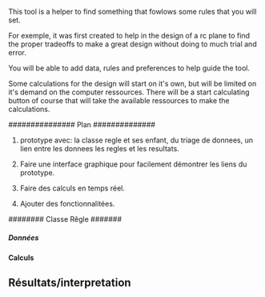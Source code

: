 This tool is a helper to find something that fowlows some rules that you will set. 

For exemple, it was first created to help in the design of a rc plane to find the proper tradeoffs to make a great design without doing to much trial and error.

You will be able to add data, rules and preferences to help guide the tool. 

Some calculations for the design will start on it's own, but will be limited on it's demand on the computer ressources. There will be a start calculating button of course that will take the available ressources to make the calculations.




############### Plan ##############

1. prototype avec: la classe regle et ses enfant, du triage de donnees, un lien entre les donnees les regles et les resultats.

2. Faire une interface graphique pour facilement démontrer les liens du prototype.

3. Faire des calculs en temps réel.

4. Ajouter des fonctionnalitées.






########  Classe Rêgle  #######






##### Données #####



#### Calculs ####





## Résultats/interpretation ##


